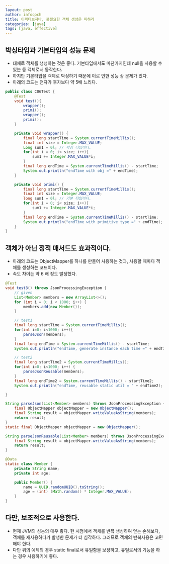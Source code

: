```yaml
---
layout: post
author: infoqoch
title: 이펙티브자바, 불필요한 객체 생성은 피하라
categories: [java]
tags: [java, effective]
---
```


## 박싱타입과 기본타입의 성능 문제
- 대체로 객체를 생성하는 것은 좋다. 기본타입에서도 마찬가지인데 null을 사용할 수 있는 등 객체로서 동작한다.
- 하지만 기본타입을 객체로 박싱하기 때문에 이로 인한 성능 상 문제가 있다. 
- 아래의 코드는 전자가 후자보다 약 5배 느리다. 

```java
public class C06Test {
    @Test
    void test(){
        wrapper();
        primi();
        wrapper();
        primi();
    }

    private void wrapper() {
        final long startTime = System.currentTimeMillis();
        final int size = Integer.MAX_VALUE;
        Long sum1 = 0l; // 박싱 타입이다. 
        for(int i = 0; i< size; i++){
            sum1 += Integer.MAX_VALUE*i;
        }
        final long endTime = System.currentTimeMillis() - startTime;
        System.out.println("endTime with obj =" + endTime);
    }

    private void primi() {
        final long startTime = System.currentTimeMillis();
        final int size = Integer.MAX_VALUE;
        long sum1 = 0l; // 기본 타입이다.
        for(int i = 0; i< size; i++){
            sum1 += Integer.MAX_VALUE*i;
        }
        final long endTime = System.currentTimeMillis() - startTime;
        System.out.println("endTime with primitive type =" + endTime);
    }
}
```

## 객체가 아닌 정적 매서드도 효과적이다.

- 아래의 코드는 ObjectMapper를 하나를 만들어 사용하는 것과, 사용할 때마다 객체를 생성하는 코드이다.
- 속도 차이는 약 6 배 정도 발생했다. 

```java
@Test
void test3() throws JsonProcessingException {
    // given
    List<Member> members = new ArrayList<>();
    for (int i = 0; i < 1000; i++) {
        members.add(new Member());
    }

    // test1
    final long startTime = System.currentTimeMillis();
    for(int i=0; i<1000; i++){
        parseJson(members);
    }
    final long endTime = System.currentTimeMillis() - startTime;
    System.out.println("endTime, generate instance each time =" + endTime);

    // test2
    final long startTime2 = System.currentTimeMillis();
    for(int i=0; i<1000; i++) {
        parseJsonReusable(members);
    }
    final long endTime2 = System.currentTimeMillis() - startTime2;
    System.out.println("endTime, reusable static util = " + endTime2);

}

String parseJson(List<Member> members) throws JsonProcessingException {
    final ObjectMapper objectMapper = new ObjectMapper();
    final String result = objectMapper.writeValueAsString(members);
    return result;
}
static final ObjectMapper objectMapper = new ObjectMapper();

String parseJsonReusable(List<Member> members) throws JsonProcessingException {
    final String result = objectMapper.writeValueAsString(members);
    return result;
}

@Data
static class Member {
    private String name;
    private int age;

    public Member() {
        name = UUID.randomUUID().toString();
        age = (int) (Math.random() * Integer.MAX_VALUE);
    }
}

```

## 다만, 보조적으로 사용한다.
- 현재 JVM의 성능의 매우 좋다. 현 시점에서 객체를 반복 생성하여 얻는 손해보다, 객체를 재사용하다가 발생한 문제가 더 심각하다. 그러므로 객체의 반복사용은 고민해야 한다.
- 다만 위의 예제의 경우 static final로서 유일함을 보장하고, 유틸로서의 기능을 하는 경우 사용하기에 좋다. 